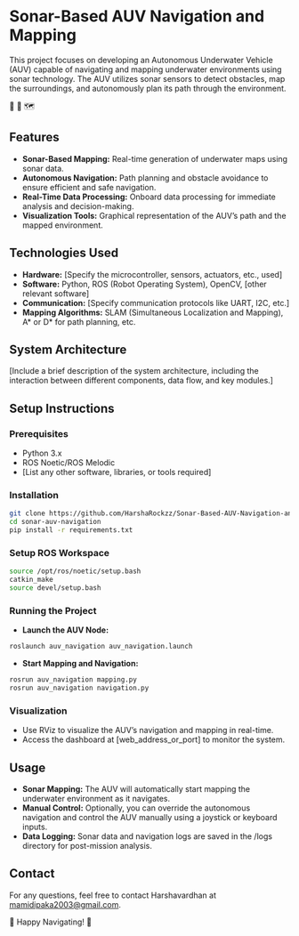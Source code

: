# Sonar-Based AUV Navigation and Mapping

This project focuses on developing an Autonomous Underwater Vehicle (AUV) capable of navigating and mapping underwater environments using sonar technology. The AUV utilizes sonar sensors to detect obstacles, map the surroundings, and autonomously plan its path through the environment.

🌊 🤖 🗺️

## Features
- **Sonar-Based Mapping:** Real-time generation of underwater maps using sonar data.
- **Autonomous Navigation:** Path planning and obstacle avoidance to ensure efficient and safe navigation.
- **Real-Time Data Processing:** Onboard data processing for immediate analysis and decision-making.
- **Visualization Tools:** Graphical representation of the AUV’s path and the mapped environment.

## Technologies Used
- **Hardware:** [Specify the microcontroller, sensors, actuators, etc., used]
- **Software:** Python, ROS (Robot Operating System), OpenCV, [other relevant software]
- **Communication:** [Specify communication protocols like UART, I2C, etc.]
- **Mapping Algorithms:** SLAM (Simultaneous Localization and Mapping), A* or D* for path planning, etc.

## System Architecture
[Include a brief description of the system architecture, including the interaction between different components, data flow, and key modules.]

## Setup Instructions
### Prerequisites
- Python 3.x
- ROS Noetic/ROS Melodic
- [List any other software, libraries, or tools required]

### Installation
```bash
git clone https://github.com/HarshaRockzz/Sonar-Based-AUV-Navigation-and-Mapping.git
cd sonar-auv-navigation
pip install -r requirements.txt
```

### Setup ROS Workspace
```bash
source /opt/ros/noetic/setup.bash
catkin_make
source devel/setup.bash
```

### Running the Project
- **Launch the AUV Node:**
```bash
roslaunch auv_navigation auv_navigation.launch
```
- **Start Mapping and Navigation:**
```bash
rosrun auv_navigation mapping.py
rosrun auv_navigation navigation.py
```

### Visualization
- Use RViz to visualize the AUV’s navigation and mapping in real-time.
- Access the dashboard at [web_address_or_port] to monitor the system.

## Usage
- **Sonar Mapping:** The AUV will automatically start mapping the underwater environment as it navigates.
- **Manual Control:** Optionally, you can override the autonomous navigation and control the AUV manually using a joystick or keyboard inputs.
- **Data Logging:** Sonar data and navigation logs are saved in the /logs directory for post-mission analysis.


## Contact
For any questions, feel free to contact Harshavardhan at mamidipaka2003@gmail.com.

🚀 Happy Navigating! 🌊
